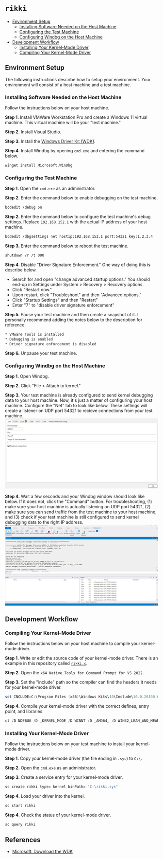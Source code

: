 # `rikki`
* [Environment Setup](#environment-setup)
  * [Installing Software Needed on the Host Machine](#installing-software-needed-on-the-host-machine)
  * [Configuring the Test Machine](#configuring-the-test-machine)
  * [Configuring Windbg on the Host Machine](#configuring-windbg-on-the-host-machine)
* [Development Workflow](#development-workflow)
  * [Installing Your Kernel-Mode Driver](#installing-your-kernel-mode-driver)
  * [Compiling Your Kernel-Mode Driver](#compiling-your-kernel-mode-driver)

## Environment Setup
The following instructions describe how to setup your environment. Your environment will consist of a host machine and a test machine. 

### Installing Software Needed on the Host Machine
Follow the instructions below on your host machine.

**Step 1.** Install VMWare Workstation Pro and create a Windows 11 virtual machine. This virtual machine will be your "test machine."

**Step 2.** Install Visual Studio.

**Step 3.** Install the [Windows Driver Kit (WDK)](https://go.microsoft.com/fwlink/?linkid=2297653).

**Step 4.** Install Windbg by opening `cmd.exe` and entering the command below.
```bash
winget install Microsoft.WinDbg
```

### Configuring the Test Machine
**Step 1.** Open the `cmd.exe` as an administrator. 

**Step 2.** Enter the command below to enable debugging on the test machine.
```bash
bcdedit /debug on
```

**Step 2.** Enter the command below to configure the test machine's debug settings. Replace `192.168.152.1` with the actual IP address of your host machine. 
```bash
bcdedit /dbgsettings net hostip:192.168.152.1 port:54321 key:1.2.3.4
```

**Step 3.** Enter the command below to reboot the test machine.
```bash
shutdown /r /t 000
```

**Step 4.** Disable "Driver Signature Enforcement." One way of doing this is describe below.
* Search for and open "change advanced startup options." You should end-up in Settings under System > Recovery > Recovery options.
* Click "Restart now."
* Upon restart, click "Troubleshoot" and then "Advanced options."
* Click "Startup Settings" and then "Restart"
* Enter "7" to "disable driver signature enforcement"

**Step 5.** Pause your test machine and then create a snapshot of it. I personally recommend adding the notes below to the description for reference.
```
* VMware Tools is installed
* Debugging is enabled
* Driver signature enforcement is disabled
```

**Step 6.** Unpause your test machine.

### Configuring Windbg on the Host Machine
**Step 1.** Open Windbg. 

**Step 2.** Click "File > Attach to kernel."

**Step 3.** Your test machine is already configured to send kernel debugging data to your host machine. Now, it's just a matter of configuring your host machine. Configure the "Net" tab to look like below. These settings will create a listener on UDP port 54321 to recieve connections from your test machine. 
![WinDbg Host](windbg-host.png)

**Step 4.** Wait a few seconds and your Windbg window should look like below. If it does not, click the "Command" button. For troubleshooting, (1) make sure your host machine is actually listening on UDP port 54321, (2) make sure you can send traffic from the test machine to your host machine, and (3) check if your test machine is still configured to send kernel debugging data to the right IP address.
![WinDbg Host](windbg-host-2.png)

## Development Workflow
### Compiling Your Kernel-Mode Driver
Follow the instructions below on your host machine to compile your kernel-mode driver.

**Step 1.** Write or edit the source code of your kernel-mode driver. There is an example in this repository called [`rikki.c`](/rikki.c).

**Step 2.** Open the `x64 Native Tools for Command Prompt for VS 2022`.

**Step 3.** Set the "include" path so the compiler can find the headers it needs for your kernel-mode driver.
```powershell
set INCLUDE=C:\Program Files (x86)\Windows Kits\10\Include\10.0.26100.0\km;%INCLUDE%
```

**Step 4.** Compile your kernel-mode driver with the correct defines, entry point, and libraries.
```powershell
cl /D NDEBUG /D _KERNEL_MODE /D WINNT /D _AMD64_ /D WIN32_LEAN_AND_MEAN rikki.c /link /SUBSYSTEM:NATIVE /DRIVER /NODEFAULTLIB /ENTRY:DriverEntry /OUT:rikki.sys /LIBPATH:"C:\Program Files (x86)\Windows Kits\10\Lib\10.0.26100.0\km\x64" ntoskrnl.lib
```

### Installing Your Kernel-Mode Driver
Follow the instructions below on your test machine to install your kernel-mode driver.

**Step 1.** Copy your kernel-mode driver (the file ending in `.sys`) to `C:\`.

**Step 2.** Open the `cmd.exe` as an administrator. 

**Step 3.** Create a service entry for your kernel-mode driver.
```bash
sc create rikki type= kernel binPath= "C:\rikki.sys"
```

**Step 4.** Load your driver into the kernel.
```bash
sc start rikki
```

**Step 4.** Check the status of your kernel-mode driver.
```bash
sc query rikki
```

## References
* [Microsoft: Download the WDK](https://learn.microsoft.com/en-us/windows-hardware/drivers/download-the-wdk)
